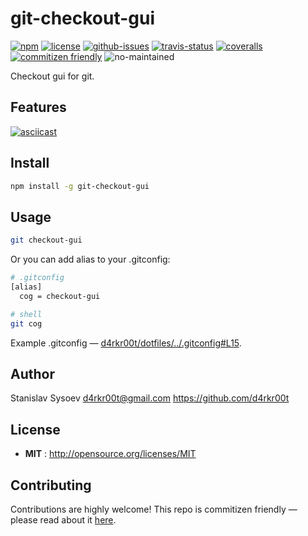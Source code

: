 # git-checkout-gui

[![npm](https://img.shields.io/npm/v/git-checkout-gui.svg)](https://www.npmjs.com/package/git-checkout-gui)
[![license](https://img.shields.io/npm/l/git-checkout-gui.svg)](http://opensource.org/licenses/MIT)
[![github-issues](https://img.shields.io/github/issues/d4rkr00t/git-checkout-gui.svg)](https://github.com/d4rkr00t/git-checkout-gui/issues)
[![travis-status](https://img.shields.io/travis/d4rkr00t/git-checkout-gui.svg)](https://travis-ci.org/d4rkr00t/git-checkout-gui)
[![coveralls](https://img.shields.io/coveralls/d4rkr00t/git-checkout-gui.svg)](https://coveralls.io/github/d4rkr00t/git-checkout-gui)
[![commitizen friendly](https://img.shields.io/badge/commitizen-friendly-brightgreen.svg)](http://commitizen.github.io/cz-cli/)
![no-maintained](https://img.shields.io/maintenance/no/2016.svg)

Checkout gui for git.


## Features
[![asciicast](https://asciinema.org/a/36378.png)](https://asciinema.org/a/36378)

## Install

```sh
npm install -g git-checkout-gui
```

## Usage

```sh
git checkout-gui
```

Or you can add alias to your .gitconfig:
```sh
# .gitconfig
[alias]
  cog = checkout-gui

# shell
git cog
```
Example .gitconfig — [d4rkr00t/dotfiles/../.gitconfig#L15](https://github.com/d4rkr00t/dotfiles/blob/master/link/.gitconfig#L15).

## Author

Stanislav Sysoev d4rkr00t@gmail.com https://github.com/d4rkr00t

## License

- **MIT** : http://opensource.org/licenses/MIT

## Contributing

Contributions are highly welcome! This repo is commitizen friendly — please read about it [here](http://commitizen.github.io/cz-cli/).
